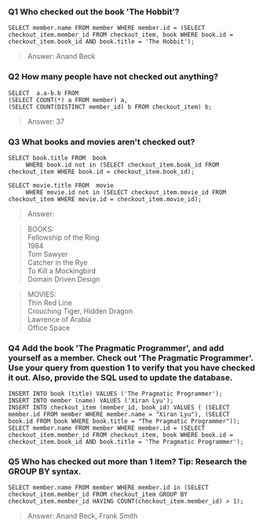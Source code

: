 ### Q1 Who checked out the book 'The Hobbit’?
```
SELECT member.name FROM member WHERE member.id = (SELECT checkout_item.member_id FROM checkout_item, book WHERE book.id = checkout_item.book_id AND book.title = 'The Hobbit');
```
> Answer: Anand Beck


### Q2 How many people have not checked out anything?
```
SELECT  a.a-b.b FROM
(SELECT COUNT(*) a FROM member) a,
(SELECT COUNT(DISTINCT member_id) b FROM checkout_item) b;
```
> Answer: 37


### Q3 What books and movies aren't checked out?
```
SELECT book.title FROM  book
     WHERE book.id not in (SELECT checkout_item.book_id FROM checkout_item WHERE book.id = checkout_item.book_id);

SELECT movie.title FROM  movie
     WHERE movie.id not in (SELECT checkout_item.movie_id FROM checkout_item WHERE movie.id = checkout_item.movie_id);
```
> Answer: <br>

> BOOKS: <br>
Fellowship of the Ring<br>
1984<br>
Tom Sawyer<br>
Catcher in the Rye<br>
To Kill a Mockingbird<br>
Domain Driven Design<br>

> MOVIES: <br>
Thin Red Line<br>
Crouching Tiger, Hidden Dragon <br>
Lawrence of Arabia<br>
Office Space<br>

### Q4 Add the book 'The Pragmatic Programmer', and add yourself as a member. Check out 'The Pragmatic Programmer'. Use your query from question 1 to verify that you have checked it out. Also, provide the SQL used to update the database.
```
INSERT INTO book (title) VALUES ('The Pragmatic Programmer');
INSERT INTO member (name) VALUES ('Xiran Lyu');
INSERT INTO checkout_item (member_id, book_id) VALUES ( (SELECT member.id FROM member WHERE member.name = "Xiran Lyu"), (SELECT book.id FROM book WHERE book.title = "The Pragmatic Programmer"));
SELECT member.name FROM member WHERE member.id = (SELECT checkout_item.member_id FROM checkout_item, book WHERE book.id = checkout_item.book_id AND book.title = 'The Pragmatic Programmer');
```

### Q5 Who has checked out more than 1 item? Tip: Research the GROUP BY syntax.
```
SELECT member.name FROM member WHERE member.id in (SELECT checkout_item.member_id FROM checkout_item GROUP BY checkout_item.member_id HAVING COUNT(checkout_item.member_id) > 1);
```
> Answer: Anand Beck, Frank Smith
